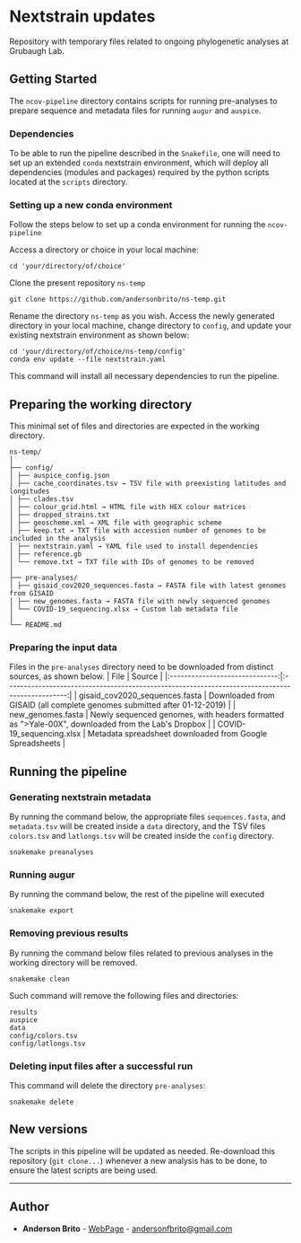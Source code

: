 # Nextstrain updates

Repository with temporary files related to ongoing phylogenetic analyses at Grubaugh Lab.


## Getting Started

The `ncov-pipeline` directory contains scripts for running pre-analyses to prepare sequence and metadata files for running `augur` and `auspice`.


### Dependencies

To be able to run the pipeline described in the `Snakefile`, one will need to set up an extended `conda` nextstrain environment, which will deploy all dependencies (modules and packages) required by the python scripts located at the `scripts` directory.


### Setting up a new conda environment

Follow the steps below to set up a conda environment for running the `ncov-pipeline`

Access a directory or choice in your local machine:
```
cd 'your/directory/of/choice'
```

Clone the present repository `ns-temp`
```
git clone https://github.com/andersonbrito/ns-temp.git
```

Rename the directory `ns-temp` as you wish. Access the newly generated directory in your local machine, change directory to `config`, and update your existing nextstrain environment as shown below:
```
cd 'your/directory/of/choice/ns-temp/config'
conda env update --file nextstrain.yaml
```

This command will install all necessary dependencies to run the pipeline.


## Preparing the working directory

This minimal set of files and directories are expected in the working directory.

```
ns-temp/
│
├── config/
│ ├── auspice_config.json
│ ├── cache_coordinates.tsv → TSV file with preexisting latitudes and longitudes
│ ├── clades.tsv
│ ├── colour_grid.html → HTML file with HEX colour matrices
│ ├── dropped_strains.txt
│ ├── geoscheme.xml → XML file with geographic scheme
│ ├── keep.txt → TXT file with accession number of genomes to be included in the analysis
│ ├── nextstrain.yaml → YAML file used to install dependencies
│ ├── reference.gb
│ └── remove.txt → TXT file with IDs of genomes to be removed
│
├── pre-analyses/
│ ├── gisaid_cov2020_sequences.fasta → FASTA file with latest genomes from GISAID
│ ├── new_genomes.fasta → FASTA file with newly sequenced genomes
│ └── COVID-19_sequencing.xlsx → Custom lab metadata file
│
└── README.md
```


### Preparing the input data

Files in the `pre-analyses` directory need to be downloaded from distinct sources, as shown below.
|              File              |                                              Source                                             |
|:------------------------------:|:-----------------------------------------------------------------------------------------------:|
| gisaid_cov2020_sequences.fasta |         Downloaded from GISAID (all complete genomes submitted after 01-12-2019)        |
|        new_genomes.fasta       | Newly sequenced genomes, with headers formatted as ">Yale-00X", downloaded from the Lab's Dropbox |
|    COVID-19_sequencing.xlsx    |                     Metadata spreadsheet downloaded from Google Spreadsheets                    |


## Running the pipeline

### Generating nextstrain metadata

By running the command below, the appropriate files `sequences.fasta`, and `metadata.tsv` will be created inside a `data` directory, and the TSV files `colors.tsv` and `latlongs.tsv` will be created inside the `config` directory.

```
snakemake preanalyses
```

### Running augur

By running the command below, the rest of the pipeline will executed
```
snakemake export
```

### Removing previous results

By running the command below files related to previous analyses in the working directory will be removed.
```
snakemake clean
```

Such command will remove the following files and directories:
```
results
auspice
data
config/colors.tsv
config/latlongs.tsv
```

### Deleting input files after a successful run

This command will delete the directory `pre-analyses`:
```
snakemake delete
```


## New versions

The scripts in this pipeline will be updated as needed. Re-download this repository (`git clone...`) whenever a new analysis has to be done, to ensure the latest scripts are being used.

---
## Author

* **Anderson Brito** - [WebPage](https://andersonbrito.github.io/) - andersonfbrito@gmail.com
